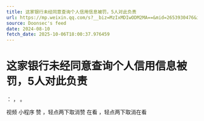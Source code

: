 ```yaml
---
title: 这家银行未经同意查询个人信用信息被罚，5人对此负责
url: https://mp.weixin.qq.com/s?__biz=MzIxMDIwODM2MA==&mid=2653930476&idx=1&sn=02ec145d8b4b4d1de7238cb32ad30e63
source: Doonsec's feed
date: 2024-08-10
fetch_date: 2025-10-06T18:00:37.976459
---
```


# 这家银行未经同意查询个人信用信息被罚，5人对此负责

：
，
。

视频
小程序
赞
，轻点两下取消赞
在看
，轻点两下取消在看